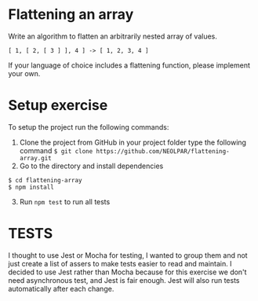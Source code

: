 # Flattening an array

Write an algorithm to flatten an arbitrarily nested array of values.

```
[ 1, [ 2, [ 3 ] ], 4 ] -> [ 1, 2, 3, 4 ]
```

If your language of choice includes a flattening function, please implement your own.

Setup exercise
==============

To setup the project run the following commands: 
1. Clone the project from GitHub in your project folder type the following command 
`$ git clone https://github.com/NEOLPAR/flattening-array.git`
2. Go to the directory and install dependencies 
```angular2html
$ cd flattening-array
$ npm install
```
3. Run `npm test` to run all tests

TESTS 
=====

I thought to use Jest or Mocha for testing, I wanted to group them and not just create a list of assers to make tests
easier to read and maintain.
I decided to use Jest rather than Mocha because for this exercise we don't need asynchronous test, and Jest is fair
enough. Jest will also run tests automatically after each change.